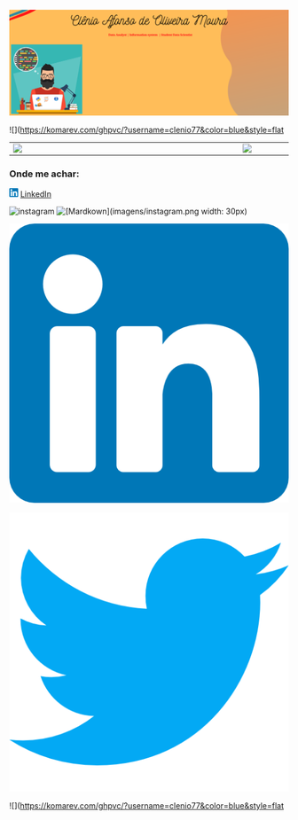 
![Markdown](imagens/Capa_github.png)


![](https://komarev.com/ghpvc/?username=clenio77&color=blue&style=flat

<center>
<table>
    <tr>
        <td><img width="400px" align="left" src="https://github-readme-stats.vercel.app/api/top-langs/?username=clenio77&hide=html&layout=compact&theme=buefy" /></td>
        <td><img width="495px" align="left" src="https://github-readme-stats.vercel.app/api?username=clenio77&theme=buefy"/></td>
    </tr>   
</table>
</center>  

### Onde me achar:

<a href="https://www.linkedin.com/in/clenio-oliveira"><img src="imagens/linkedin.png" width="16"></img></a> [LinkedIn](https://www.linkedin.com/in/clenio-oliveira)  

![instagram](images/instagram.png)
![[Mardkown](imagens/instagram.png width: 30px)](https://www.instagram.com/afonso.clenio)

![Mardkown](imagens/linkedin.png)

![twitter](imagens/twitter.png)

![](https://komarev.com/ghpvc/?username=clenio77&color=blue&style=flat
